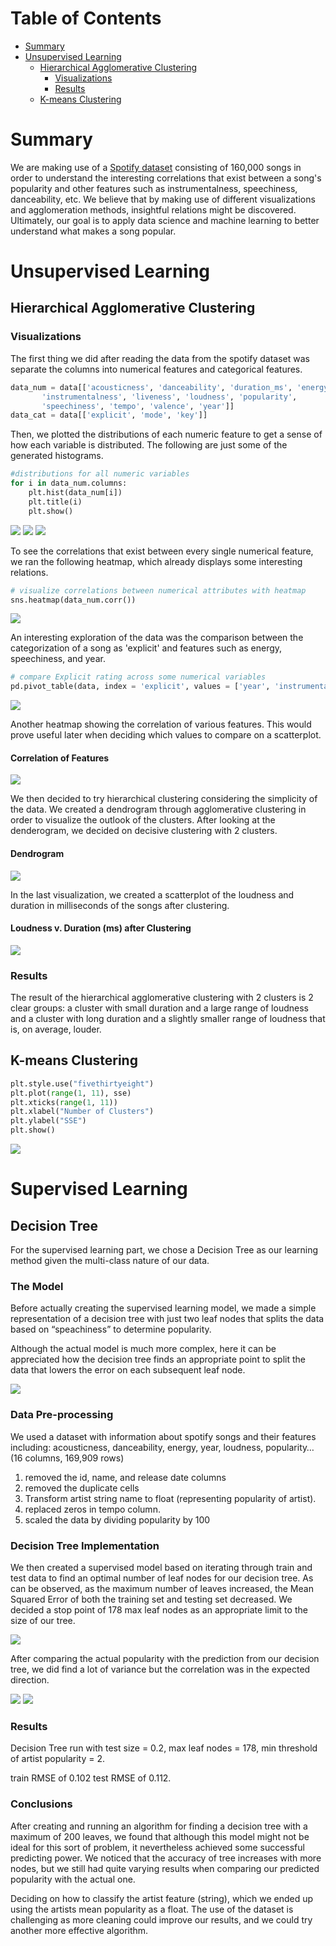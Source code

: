 # Table of Contents

- [Summary](#summary)
- [Unsupervised Learning](#unsupervised-learning)
  - [Hierarchical Agglomerative Clustering](#hierarchical-agglomerative-clustering)
    - [Visualizations](#visualizations)
    - [Results](#results)
  - [K-means Clustering](#k-means-clustering)

# Summary

We are making use of a [Spotify dataset](https://www.kaggle.com/yamaerenay/spotify-dataset-19212020-160k-tracks) consisting of 160,000 songs in order to understand the interesting correlations that exist between a song's popularity and other features such as instrumentalness, speechiness, danceability, etc. We believe that by making use of different visualizations and agglomeration methods, insightful relations might be discovered. Ultimately, our goal is to apply data science and machine learning to better understand what makes a song popular.

# Unsupervised Learning

## Hierarchical Agglomerative Clustering

### Visualizations

The first thing we did after reading the data from the spotify dataset was separate the columns into numerical features and categorical features.

```py
data_num = data[['acousticness', 'danceability', 'duration_ms', 'energy',
       'instrumentalness', 'liveness', 'loudness', 'popularity',
       'speechiness', 'tempo', 'valence', 'year']]
data_cat = data[['explicit', 'mode', 'key']]

```

Then, we plotted the distributions of each numeric feature to get a sense of how each variable is distributed. The following are just some of the generated histograms.

```py
#distributions for all numeric variables
for i in data_num.columns:
    plt.hist(data_num[i])
    plt.title(i)
    plt.show()
```

<img src="img/num1.png"/>
<img src="img/num2.png"/>
<img src="img/num3.png"/>

To see the correlations that exist between every single numerical feature, we ran the following heatmap, which already displays some interesting relations.

```py
# visualize correlations between numerical attributes with heatmap
sns.heatmap(data_num.corr())
```

<img src="img/corr.png"/>

An interesting exploration of the data was the comparison between the categorization of a song as 'explicit' and features such as energy, speechiness, and year.

```py
# compare Explicit rating across some numerical variables
pd.pivot_table(data, index = 'explicit', values = ['year', 'instrumentalness', 'acousticness', 'energy', 'speechiness'])
```

<img src="img/piv.png"/>

Another heatmap showing the correlation of various features. This would prove useful later when deciding which values to compare on a scatterplot.

#### Correlation of Features

<img src="img/correlation_heatmap.svg"/>

We then decided to try hierarchical clustering considering the simplicity of the data. We created a dendrogram through agglomerative clustering in order to visualize the outlook of the clusters. After looking at the denderogram, we decided on decisive clustering with 2 clusters.

#### Dendrogram

<img src="img/dendrogram.svg"/>

In the last visualization, we created a scatterplot of the loudness and duration in milliseconds of the songs after clustering.

#### Loudness v. Duration (ms) after Clustering

<img src="img/hac_clustering.svg"/>

### Results

The result of the hierarchical agglomerative clustering with 2 clusters is 2 clear groups: a cluster with small duration and a large range of loudness and a cluster with long duration and a slightly smaller range of loudness that is, on average, louder.

## K-means Clustering

```py
plt.style.use("fivethirtyeight")
plt.plot(range(1, 11), sse)
plt.xticks(range(1, 11))
plt.xlabel("Number of Clusters")
plt.ylabel("SSE")
plt.show()
```

<img src="img/kmeans.png"/>

# Supervised Learning

## Decision Tree

For the supervised learning part, we chose a Decision Tree as our learning method given the multi-class nature of our data.

### The Model

Before actually creating the supervised learning model, we made a simple representation of a decision tree with just two leaf nodes that splits the data based on “speachiness” to determine popularity.

Although the actual model is much more complex, here it can be appreciated how the decision tree finds an appropriate point to split the data that lowers the error on each subsequent leaf node.

<img src="img/dec-tree.png"/>

### Data Pre-processing

We used a dataset with information about spotify songs and their features including: acousticness, danceability, energy, year, loudness, popularity… (16 columns, 169,909 rows)

1. removed the id, name, and release date columns
2. removed the duplicate cells
3. Transform artist string name to float (representing popularity of artist).
4. replaced zeros in tempo column.
5. scaled the data by dividing popularity by 100

### Decision Tree Implementation

We then created a supervised model based on iterating through train and test data to find an optimal number of leaf nodes for our decision tree.
As can be observed, as the maximum number of leaves increased, the Mean Squared Error of both the training set and testing set decreased.
We decided a stop point of 178 max leaf nodes as an appropriate limit to the size of our tree.

<img src="img/dec-tree-nodes.png"/>

After comparing the actual popularity with the prediction from our decision tree, we did find a lot of variance but the correlation was in the expected direction.

<img src="img/dec-tree-big.png"/>
<img src="img/dec-tree-prediction.png"/>

### Results

Decision Tree run with
test size = 0.2,
max leaf nodes = 178,
min threshold of artist popularity = 2.

train RMSE of 0.102
test RMSE of 0.112.

### Conclusions

After creating and running an algorithm for finding a decision tree with a maximum of 200 leaves, we found that although this model might not be ideal for this sort of problem, it nevertheless achieved some successful predicting power. We noticed that the accuracy of tree increases with more nodes, but we still had quite varying results when comparing our predicted popularity with the actual one.

Deciding on how to classify the artist feature (string), which we ended up using the artists mean popularity as a float. The use of the dataset is challenging as more cleaning could improve our results, and we could try another more effective algorithm.

